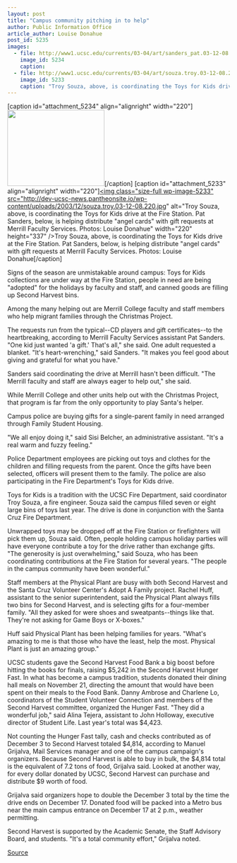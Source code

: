 ```yaml
---
layout: post
title: "Campus community pitching in to help"
author: Public Information Office
article_author: Louise Donahue
post_id: 5235
images:
  - file: http://www1.ucsc.edu/currents/03-04/art/sanders_pat.03-12-08.220.jpg
    image_id: 5234
    caption: 
  - file: http://www1.ucsc.edu/currents/03-04/art/souza.troy.03-12-08.220.jpg
    image_id: 5233
    caption: "Troy Souza, above, is coordinating the Toys for Kids drive at the Fire Station. Pat Sanders, below, is helping distribute 'angel cards' with gift requests at Merrill Faculty Services. Photos: Louise Donahue"
---
```


[caption id="attachment_5234" align="alignright" width="220"]<a href="http://dev-ucsc-news.pantheonsite.io/wp-content/uploads/2003/12/sanders_pat.03-12-08.220.jpg"><img class="size-full wp-image-5234" src="http://dev-ucsc-news.pantheonsite.io/wp-content/uploads/2003/12/sanders_pat.03-12-08.220.jpg" alt="" width="220" height="172" /></a>[/caption]
[caption id="attachment_5233" align="alignright" width="220"]<a href="http://dev-ucsc-news.pantheonsite.io/wp-content/uploads/2003/12/souza.troy.03-12-08.220.jpg"><img class="size-full wp-image-5233" src="http://dev-ucsc-news.pantheonsite.io/wp-content/uploads/2003/12/souza.troy.03-12-08.220.jpg" alt="Troy Souza, above, is coordinating the Toys for Kids drive at the Fire Station. Pat Sanders, below, is helping distribute "angel cards" with gift requests at Merrill Faculty Services. Photos: Louise Donahue" width="220" height="337" /></a>Troy Souza, above, is coordinating the Toys for Kids drive at the Fire Station. Pat Sanders, below, is helping distribute "angel cards" with gift requests at Merrill Faculty Services. Photos: Louise Donahue[/caption]
<p>
  Signs of the season are unmistakable around campus: Toys for Kids collections are under way at the Fire Station, people in need are being "adopted" for the holidays by faculty and staff, and canned goods are filling up Second Harvest bins.
</p>
<p>
  Among the many helping out are Merrill College faculty and staff members who help migrant families through the Christmas Project.
</p>
<p>
  The requests run from the typical--CD players and gift certificates--to the heartbreaking, according to Merrill Faculty Services assistant Pat Sanders. "One kid just wanted 'a gift.' That's all," she said. One adult requested a blanket. "It's heart-wrenching," said Sanders. "It makes you feel good about giving and grateful for what you have."<br>
</p>
<p>
  Sanders said coordinating the drive at Merrill hasn't been difficult. "The Merrill faculty and staff are always eager to help out," she said.<br>
</p>
<p>
  While Merrill College and other units help out with the Christmas Project, that program is far from the only opportunity to play Santa's helper.<br>
</p>
<p>
  Campus police are buying gifts for a single-parent family in need arranged through Family Student Housing.
</p>
<p>
  "We all enjoy doing it," said Sisi Belcher, an administrative assistant. "It's a real warm and fuzzy feeling."<br>
</p>
<p>
  Police Department employees are picking out toys and clothes for the children and filling requests from the parent. Once the gifts have been selected, officers will present them to the family. The police are also participating in the Fire Department's Toys for Kids drive.<br>
</p>
<p>
  Toys for Kids is a tradition with the UCSC Fire Department, said coordinator Troy Souza, a fire engineer. Souza said the campus filled seven or eight large bins of toys last year. The drive is done in conjunction with the Santa Cruz Fire Department.
</p>
<p>
  Unwrapped toys may be dropped off at the Fire Station or firefighters will pick them up, Souza said. Often, people holding campus holiday parties will have everyone contribute a toy for the drive rather than exchange gifts. "The generosity is just overwhelming," said Souza, who has been coordinating contributions at the Fire Station for several years. "The people in the campus community have been wonderful."<br>
</p>
<p>
  Staff members at the Physical Plant are busy with both Second Harvest and the Santa Cruz Volunteer Center's Adopt A Family project. Rachel Huff, assistant to the senior superintendent, said the Physical Plant always fills two bins for Second Harvest, and is selecting gifts for a four-member family. "All they asked for were shoes and sweatpants--things like that. They're not asking for Game Boys or X-boxes."<br>
</p>
<p>
  Huff said Physical Plant has been helping families for years. "What's amazing to me is that those who have the least, help the most. Physical Plant is just an amazing group."<br>
</p>
<p>
  UCSC students gave the Second Harvest Food Bank a big boost before hitting the books for finals, raising $5,242 in the Second Harvest Hunger Fast. In what has become a campus tradition, students donated their dining hall meals on November 21, directing the amount that would have been spent on their meals to the Food Bank. Danny Ambrose and Charlene Lo, coordinators of the Student Volunteer Connection and members of the Second Harvest committee, organized the Hunger Fast. "They did a wonderful job," said Alina Tejera, assistant to John Holloway, executive director of Student Life. Last year's total was $4,423.<br>
</p>
<p>
  Not counting the Hunger Fast tally, cash and checks contributed as of December 3 to Second Harvest totaled $4,814, according to Manuel Grijalva, Mail Services manager and one of the campus campaign's organizers. Because Second Harvest is able to buy in bulk, the $4,814 total is the equivalent of 7.2 tons of food, Grijalva said. Looked at another way, for every dollar donated by UCSC, Second Harvest can purchase and distribute $9 worth of food.<br>
</p>
<p>
  Grijalva said organizers hope to double the December 3 total by the time the drive ends on December 17. Donated food will be packed into a Metro bus near the main campus entrance on December 17 at 2 p.m., weather permitting.<br>
</p>
<p>
  Second Harvest is supported by the Academic Senate, the Staff Advisory Board, and students. "It's a total community effort," Grijalva noted.<br>
</p>
<p><a href="http://www1.ucsc.edu/currents/03-04/12-08/giving.html" title="Permalink to giving">Source</a></p>
